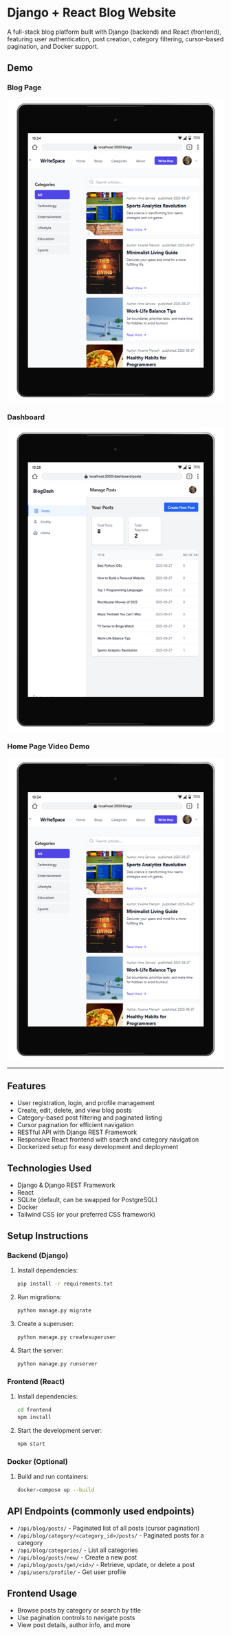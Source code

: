 # Django + React Blog Website

A full-stack blog platform built with Django (backend) and React (frontend), featuring user authentication, post creation, category filtering, cursor-based pagination, and Docker support.

## Demo

### Blog Page

![Blog Page](demo/blog.png)

### Dashboard

![Dashboard](demo/dashboard.png)

### Home Page Video Demo

[![Watch the video](demo/blog.png)](demo/home.webm)

---

## Features

- User registration, login, and profile management
- Create, edit, delete, and view blog posts
- Category-based post filtering and paginated listing
- Cursor pagination for efficient navigation
- RESTful API with Django REST Framework
- Responsive React frontend with search and category navigation
- Dockerized setup for easy development and deployment

## Technologies Used

- Django & Django REST Framework
- React
- SQLite (default, can be swapped for PostgreSQL)
- Docker
- Tailwind CSS (or your preferred CSS framework)

## Setup Instructions

### Backend (Django)

1. Install dependencies:
   ```bash
   pip install -r requirements.txt
   ```
2. Run migrations:
   ```bash
   python manage.py migrate
   ```
3. Create a superuser:
   ```bash
   python manage.py createsuperuser
   ```
4. Start the server:
   ```bash
   python manage.py runserver
   ```

### Frontend (React)

1. Install dependencies:
   ```bash
   cd frontend
   npm install
   ```
2. Start the development server:
   ```bash
   npm start
   ```

### Docker (Optional)

1. Build and run containers:
   ```bash
   docker-compose up --build
   ```

## API Endpoints (commonly used endpoints)

- `/api/blog/posts/` - Paginated list of all posts (cursor pagination)
- `/api/blog/category/<category_id>/posts/` - Paginated posts for a category
- `/api/blog/categories/` - List all categories
- `/api/blog/posts/new/` - Create a new post
- `/api/blog/posts/get/<id>/` - Retrieve, update, or delete a post
- `/api/users/profile/` - Get user profile

## Frontend Usage

- Browse posts by category or search by title
- Use pagination controls to navigate posts
- View post details, author info, and more
